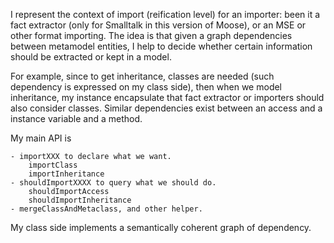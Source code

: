 I represent the context of import (reification level) for an importer: been it a fact extractor (only for Smalltalk in this version of Moose), or an MSE or other format importing. 
The idea is that given a graph dependencies between metamodel entities, I help to decide whether certain information should be extracted or kept in a model.

For example, since to get inheritance, classes are needed (such dependency is expressed on my class side), then when we model inheritance, my instance encapsulate that fact extractor or importers should also consider classes. Similar dependencies exist between an access and a instance variable and a method. 

My main API is
	
	- importXXX to declare what we want.
		importClass
		importInheritance
	- shouldImportXXXX to query what we should do.
		shouldImportAccess
		shouldImportInheritance
	- mergeClassAndMetaclass, and other helper. 
 
My class side implements a semantically coherent graph of dependency.

